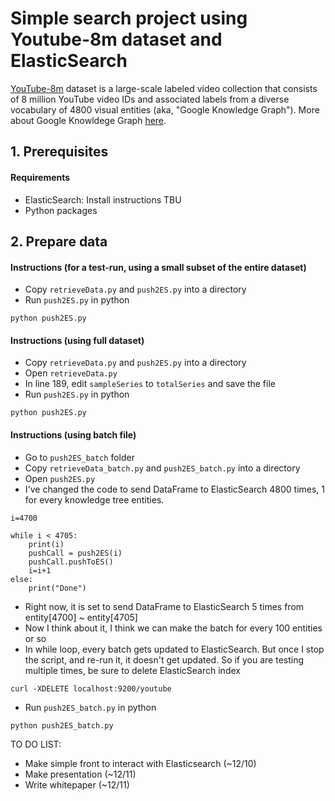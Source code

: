 # Simple search project using Youtube-8m dataset and ElasticSearch

[YouTube-8m](https://research.google.com/youtube8m/) dataset is a large-scale labeled video collection that consists of 8 million YouTube video IDs and associated labels from a diverse vocabulary of 4800 visual entities (aka, "Google Knowledge Graph"). More about Google Knowldege Graph [here](https://www.google.com/intl/bn/insidesearch/features/search/knowledge.html). 

## 1. Prerequisites
#### Requirements
* ElasticSearch: Install instructions TBU
* Python packages

## 2. Prepare data
#### Instructions (for a test-run, using a small subset of the entire dataset)
* Copy `retrieveData.py` and `push2ES.py` into a directory
* Run `push2ES.py` in python
```
python push2ES.py
```
#### Instructions (using full dataset)
* Copy `retrieveData.py` and `push2ES.py` into a directory
* Open `retrieveData.py`
* In line 189, edit `sampleSeries` to `totalSeries` and save the file
* Run `push2ES.py` in python
```
python push2ES.py
```
#### Instructions (using batch file)
* Go to `push2ES_batch` folder
* Copy `retrieveData_batch.py` and `push2ES_batch.py` into a directory
* Open `push2ES.py`
* I've changed the code to send DataFrame to ElasticSearch 4800 times, 1 for every knowledge tree entities. 
```
i=4700

while i < 4705:
    print(i)
    pushCall = push2ES(i)
    pushCall.pushToES()
    i=i+1
else:
    print("Done")
```
* Right now, it is set to send DataFrame to ElasticSearch 5 times from entity[4700] ~ entity[4705]
* Now I think about it, I think we can make the batch for every 100 entities or so
* In while loop, every batch gets updated to ElasticSearch. But once I stop the script, and re-run it, it doesn't get updated. So if you are testing multiple times, be sure to delete ElasticSearch index
```
curl -XDELETE localhost:9200/youtube
```
* Run `push2ES_batch.py` in python
```
python push2ES_batch.py
```




TO DO LIST:
* Make simple front to interact with Elasticsearch (~12/10) 
* Make presentation (~12/11)
* Write whitepaper (~12/11)
